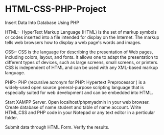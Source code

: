# HTML-CSS-PHP-Project
Insert Data Into Database Using PHP

HTML:-
HyperText Markup Language (HTML) is the set of markup symbols or codes inserted into a file intended for display on the Internet. 
The markup tells web browsers how to display a web page's words and images.

CSS:-
CSS is the language for describing the presentation of Web pages, including colors, layout, and fonts.
It allows one to adapt the presentation to different types of devices, such as large screens, small screens, or printers. 
CSS is independent of HTML and can be used with any XML-based markup language.

PHP:-
PHP (recursive acronym for PHP: Hypertext Preprocessor ) is a widely-used open source general-purpose scripting language
that is especially suited for web development and can be embedded into HTML.



Start XAMPP Server.
Open localhost/phpmyadmin in your web browser.
Create database of name student and table of name account.
Write HTML,CSS and PHP code in your Notepad or any text editor in a perticular folder.


Submit data through HTML Form.
Verify the results.

